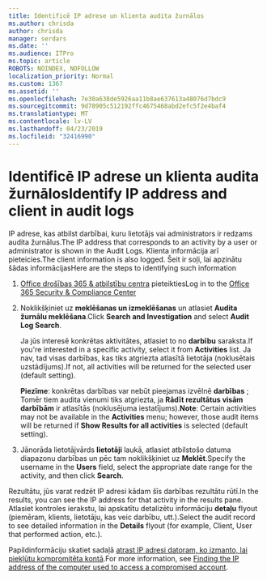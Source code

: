 ```yaml
---
title: Identificē IP adrese un klienta audita žurnālos
ms.author: chrisda
author: chrisda
manager: serdars
ms.date: ''
ms.audience: ITPro
ms.topic: article
ROBOTS: NOINDEX, NOFOLLOW
localization_priority: Normal
ms.custom: 1367
ms.assetid: ''
ms.openlocfilehash: 7e30a638de5926aa11b8ae637613a48076d7bdc9
ms.sourcegitcommit: 9d78905c512192ffc4675468abd2efc5f2e4baf4
ms.translationtype: MT
ms.contentlocale: lv-LV
ms.lasthandoff: 04/23/2019
ms.locfileid: "32416990"
---
```

# <a name="identify-ip-address-and-client-in-audit-logs"></a><span data-ttu-id="e8ff1-102">Identificē IP adrese un klienta audita žurnālos</span><span class="sxs-lookup"><span data-stu-id="e8ff1-102">Identify IP address and client in audit logs</span></span>

<span data-ttu-id="e8ff1-103">IP adrese, kas atbilst darbībai, kuru lietotājs vai administrators ir redzams audita žurnālus.</span><span class="sxs-lookup"><span data-stu-id="e8ff1-103">The IP address that corresponds to an activity by a user or administrator is shown in the Audit Logs.</span></span> <span data-ttu-id="e8ff1-104">Klienta informācija arī pieteicies.</span><span class="sxs-lookup"><span data-stu-id="e8ff1-104">The client information is also logged.</span></span> <span data-ttu-id="e8ff1-105">Šeit ir soļi, lai apzinātu šādas informācijas</span><span class="sxs-lookup"><span data-stu-id="e8ff1-105">Here are the steps to identifying such information</span></span>

1. <span data-ttu-id="e8ff1-106">[Office drošības 365 & atbilstību centra](https://protection.office.com/) pieteikties</span><span class="sxs-lookup"><span data-stu-id="e8ff1-106">Log in to the [Office 365 Security & Compliance Center](https://protection.office.com/)</span></span>

2. <span data-ttu-id="e8ff1-107">Noklikšķiniet uz **meklēšanas un izmeklēšanas** un atlasiet **Audita žurnālu meklēšana**.</span><span class="sxs-lookup"><span data-stu-id="e8ff1-107">Click **Search and Investigation** and select **Audit Log Search**.</span></span>

   <span data-ttu-id="e8ff1-108">Ja jūs interesē konkrētas aktivitātes, atlasiet to no **darbību** saraksta.</span><span class="sxs-lookup"><span data-stu-id="e8ff1-108">If you're interested in a specific activity, select it from **Activities** list.</span></span> <span data-ttu-id="e8ff1-109">Ja nav, tad visas darbības, kas tiks atgriezta atlasītā lietotāja (noklusētais uzstādījums).</span><span class="sxs-lookup"><span data-stu-id="e8ff1-109">If not, all activities will be returned for the selected user (default setting).</span></span>

   <span data-ttu-id="e8ff1-110">**Piezīme**: konkrētas darbības var nebūt pieejamas izvēlnē **darbības** ; Tomēr tiem audita vienumi tiks atgriezta, ja **Rādīt rezultātus visām darbībām** ir atlasītās (noklusējuma iestatījums).</span><span class="sxs-lookup"><span data-stu-id="e8ff1-110">**Note**: Certain activities may not be available in the **Activities** menu; however, those audit items will be returned if **Show Results for all activities** is selected (default setting).</span></span>

3. <span data-ttu-id="e8ff1-111">Jānorāda lietotājvārds **lietotāji** laukā, atlasiet atbilstošo datuma diapazonu darbības un pēc tam noklikšķiniet uz **Meklēt**.</span><span class="sxs-lookup"><span data-stu-id="e8ff1-111">Specify the username in the **Users** field, select the appropriate date range for the activity, and then click **Search**.</span></span>

<span data-ttu-id="e8ff1-112">Rezultātu, jūs varat redzēt IP adresi kādam šīs darbības rezultātu rūtī.</span><span class="sxs-lookup"><span data-stu-id="e8ff1-112">In the results, you can see the IP address for that activity in the results pane.</span></span> <span data-ttu-id="e8ff1-113">Atlasiet kontroles ierakstu, lai apskatītu detalizētu informāciju **detaļu** flyout (piemēram, klients, lietotāju, kas veic darbību, utt.).</span><span class="sxs-lookup"><span data-stu-id="e8ff1-113">Select the audit record to see detailed information in the **Details** flyout (for example, Client, User that performed action, etc.).</span></span>

<span data-ttu-id="e8ff1-114">Papildinformāciju skatiet sadaļā [atrast IP adresi datoram, ko izmanto, lai piekļūtu kompromitēta kontā](https://docs.microsoft.com/office365/securitycompliance/auditing-troubleshooting-scenarios#finding-the-ip-address-of-the-computer-used-to-access-a-compromised-account).</span><span class="sxs-lookup"><span data-stu-id="e8ff1-114">For more information, see [Finding the IP address of the computer used to access a compromised account](https://docs.microsoft.com/office365/securitycompliance/auditing-troubleshooting-scenarios#finding-the-ip-address-of-the-computer-used-to-access-a-compromised-account).</span></span>
